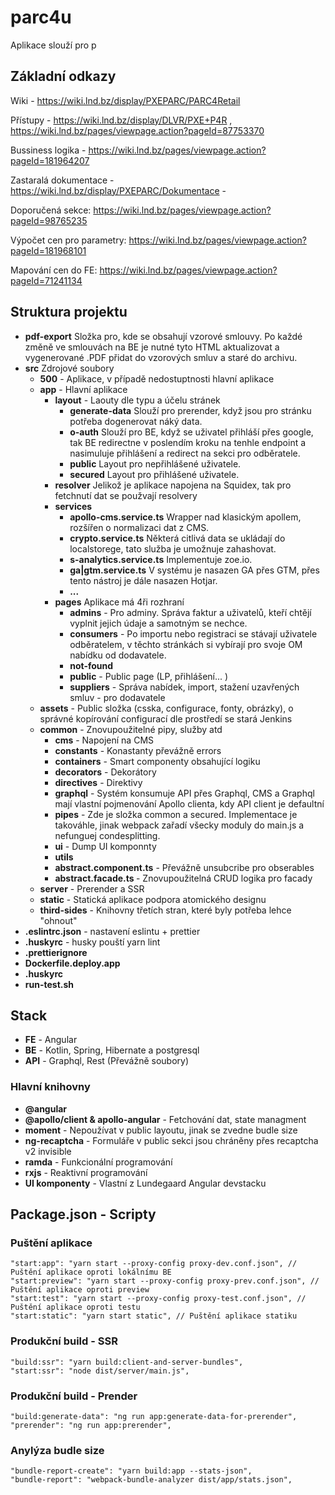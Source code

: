 # parc4u

Aplikace slouží pro p

## Základní odkazy
Wiki - https://wiki.lnd.bz/display/PXEPARC/PARC4Retail

Přístupy - https://wiki.lnd.bz/display/DLVR/PXE+P4R , https://wiki.lnd.bz/pages/viewpage.action?pageId=87753370

Bussiness logika - https://wiki.lnd.bz/pages/viewpage.action?pageId=181964207

Zastaralá dokumentace - https://wiki.lnd.bz/display/PXEPARC/Dokumentace -

Doporučená sekce: https://wiki.lnd.bz/pages/viewpage.action?pageId=98765235

Výpočet cen pro parametry: https://wiki.lnd.bz/pages/viewpage.action?pageId=181968101

Mapování cen do FE: https://wiki.lnd.bz/pages/viewpage.action?pageId=71241134

## Struktura projektu

- <b>pdf-export</b> Složka pro, kde se obsahují vzorové smlouvy. Po každé změně ve smlouvách na BE je nutné tyto HTML aktualizovat a vygenerované .PDF přidat do vzorových smluv a staré do archivu.
- <b>src</b> Zdrojové soubory
    - <b>500</b> - Aplikace, v případě nedostuptnosti hlavní aplikace
    - <b>app</b> - Hlavní aplikace
      - <b>layout</b> - Laouty dle typu a účelu stránek
        - <b>generate-data</b> Slouží pro prerender, když jsou pro stránku potřeba dogenerovat náký data.
        - <b>o-auth</b> Slouží pro BE, když se uživatel přihláší přes google, tak BE redirectne v poslendím kroku na tenhle endpoint a nasimuluje přihlášení a redirect na sekci pro odběratele.
        - <b>public</b> Layout pro nepřihlášené uživatele.
        - <b>secured</b> Layout pro přihlášené uživatele.
      - <b>resolver</b> Jelikož je aplikace napojena na Squidex, tak pro fetchnutí dat se použvají resolvery
      - <b>services</b>
        - <b>apollo-cms.service.ts</b> Wrapper nad klasickým apollem, rozšířen o normalizaci dat z CMS. 
        - <b>crypto.service.ts</b> Některá citlivá data se ukládají do localstorege, tato služba je umožnuje zahashovat.
        - <b>s-analytics.service.ts</b> Implementuje zoe.io.
        - <b>ga|gtm.service.ts</b> V systému je nasazen GA přes GTM, přes tento nástroj je dále nasazen Hotjar.
        - <b>...</b>
      - <b>pages</b> Aplikace má 4ři rozhraní
        - <b>admins</b> - Pro adminy. Správa faktur a uživatelů, kteří chtějí vyplnit jejich údaje a samotným se nechce.  
        - <b>consumers</b> - Po importu nebo registraci se stávají uživatele odběratelem, v těchto stránkách si vybírají pro svoje OM nabídku od dodavatele. 
        - <b>not-found</b> 
        - <b>public</b> - Public page (LP, přihlášení... )
        - <b>suppliers</b> - Správa nabídek, import, stažení uzavřených smluv - pro dodavatele
    - <b>assets</b> - Public složka (csska, configurace, fonty, obrázky), o správné kopírování configurací dle prostředí se stará Jenkins
    - <b>common</b> - Znovupoužitelné pipy, služby atd
        - <b>cms</b> - Napojení na CMS
        - <b>constants</b> - Konastanty převážně errors
        - <b>containers</b> - Smart componenty obsahující logiku
        - <b>decorators</b> - Dekorátory
        - <b>directives</b> -  Direktivy
        - <b>graphql</b> - Systém konsumuje API přes Graphql, CMS a Graphql mají vlastní pojmenování Apollo clienta, kdy API client je defaultní
        - <b>pipes</b> - Zde je složka common a secured. Implementace je takováhle, jinak webpack zařadí všecky moduly do main.js a nefunguej condesplitting.
        - <b>ui</b> - Dump UI komponnty
        - <b>utils</b> 
        - <b>abstract.component.ts</b> - Převážně unsubcribe pro obserables
        - <b>abstract.facade.ts </b> - Znovupoužitelná CRUD logika pro facady
    - <b>server</b> - Prerender a SSR
    - <b>static</b> - Statická aplikace podpora atomického designu
    - <b>third-sides</b> - Knihovny třetích stran, které byly potřeba lehce "ohnout"
- <b>.eslintrc.json</b> - nastavení eslintu + prettier
- <b>.huskyrc</b> - husky pouští yarn lint
- <b>.prettierignore</b>
- <b>Dockerfile.deploy.app</b>
- <b>.huskyrc</b>
- <b>run-test.sh</b>

## Stack
- <b>FE</b> - Angular
- <b>BE</b> - Kotlin, Spring, Hibernate a postgresql
- <b>API</b> - Graphql, Rest (Převážně soubory)

### Hlavní knihovny
- <b>@angular</b>
- <b>@apollo/client & apollo-angular</b> - Fetchování dat, state managment
- <b>moment</b> - Nepoužívat v public layoutu, jinak se zvedne budle size
- <b>ng-recaptcha</b> - Formuláře v public sekci jsou chráněny přes recaptcha v2 invisible  
- <b>ramda</b> - Funkcionální programování
- <b>rxjs</b> - Reaktivní programování
- <b>UI komponenty</b> - Vlastní z Lundegaard Angular devstacku

## Package.json - Scripty
### Puštění aplikace

    "start:app": "yarn start --proxy-config proxy-dev.conf.json", // Puštění aplikace oproti lokálnímu BE
    "start:preview": "yarn start --proxy-config proxy-prev.conf.json", // Puštění aplikace oproti preview
    "start:test": "yarn start --proxy-config proxy-test.conf.json", // Puštění aplikace oproti testu
    "start:static": "yarn start static", // Puštění aplikace statiku

### Produkční build - SSR

    "build:ssr": "yarn build:client-and-server-bundles", 
    "start:ssr": "node dist/server/main.js",

### Produkční build - Prender

    "build:generate-data": "ng run app:generate-data-for-prerender",
    "prerender": "ng run app:prerender",

### Anylýza budle size

    "bundle-report-create": "yarn build:app --stats-json",
    "bundle-report": "webpack-bundle-analyzer dist/app/stats.json",


